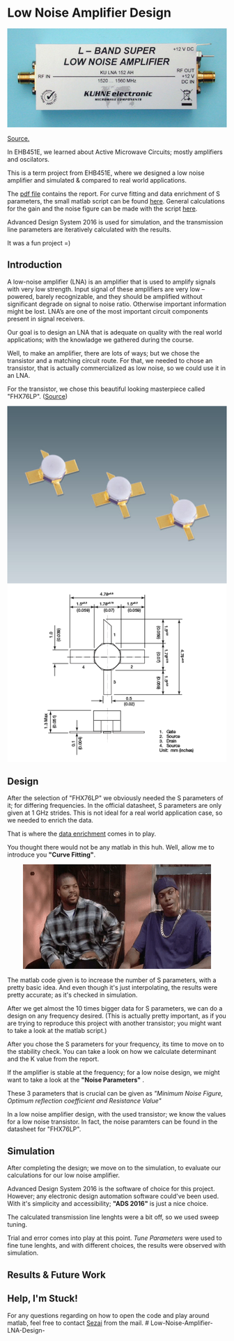 # Low Noise Amplifier Design

<p align="center">
  <img src="LNA.jpg">
</p>

[Source.](https://shop.kuhne-electronic.com/kuhne/en/shop/industrial/prof-power-amplifier/prof-l-band/KU+LNA+152+AH++Super+Low+Noise+Amplifier/?card=354)

In EHB451E, we learned about Active Microwave Circuits; mostly amplifiers and oscilators.

This is a term project from EHB451E, where we designed a low noise amplifier and simulated &amp; compared to real world applications.

The [pdf file](https://github.com/kantarcise/Low-Noise-Amplifier-Design/blob/master/040130091-Term_Project.pdf) contains the report. For curve fitting and data enrichment of S parameters, the small matlab script can be found [here](https://github.com/kantarcise/Low-Noise-Amplifier-Design/blob/master/Enrich_data.m). General calculations for the gain and the noise figure can be made with the script [here](https://github.com/kantarcise/Low-Noise-Amplifier-Design/blob/master/Design%20Calculations.m).

Advanced Design System 2016 is used for simulation, and the transmission line parameters are iteratively calculated with the results.

It was a fun project =)

## Introduction

A low-noise amplifier (LNA) is an amplifier that is used to amplify signals with very low strength. Input signal of these amplifiers are 
very low – powered, barely recognizable, and they should be amplified without significant degrade on signal to noise ratio. Otherwise 
important information might be lost. LNA’s are one of the most important circuit components present in signal receivers.

Our goal is to design an LNA that is adequate on quality with the real world applications; with the knowladge we gathered during the 
course.

Well, to make an amplifier, there are lots of ways; but we chose the transistor and a matching circuit route. For that, we needed to 
chose an transistor, that is actually commercialized as low noise, so we could use it in an LNA. 

For the transistor, we chose this beautiful looking masterpiece called "FHX76LP". ([Source](https://www.sedi.co.jp/file.jsp?/pdf/FHX76LP_ED1-3.pdf))

<p align="center">
  <img src="fhx76lp.jpg">
  <img src="dimension.jpg">
</p>

## Design

After the selection of "FHX76LP" we obviously needed the S parameters of it; for differing frequencies. In the official datasheet, S parameters are only given at 1 GHz strides. This is not ideal for a real world application case, so we needed to enrich the data.

That is where the [data enrichment](https://github.com/kantarcise/Low-Noise-Amplifier-Design/blob/master/Enrich_data.m) comes in to play. 

You thought there would not be any matlab in this huh. Well, allow me to introduce you **"Curve Fitting"**.


<p align="center">
  <img src="damn.gif">
</p>

The matlab code given is to increase the number of S parameters, with a pretty basic idea. And even though it's just interpolating, the results were pretty accurate; as it's checked in simulation.

After we get almost the 10 times bigger data for S parameters, we can do a design on any frequency desired. (This is actually pretty important, as if you are trying to reproduce this project with another transistor; you might want to take a look at the matlab script.)

After you chose the S parameters for your frequency, its time to move on to the stability check. You can take a look on how we calculate determinant and the K value from the report.

If the amplifier is stable at the frequency; for a low noise design, we might want to take a look at the **"Noise Parameters"** .

These 3 parameters that is crucial can be given as *"Minimum Noise Figure, Optimum reflection coefficient and Resistance Value"*

In a low noise amplifier design, with the used transistor; we know the values for a low noise transistor. In fact, the noise paramters can be found in the datasheet for "FHX76LP".

## Simulation

After completing the design; we move on to the simulation, to evaluate our calculations for our low noise amplifier. 

Advanced Design System 2016 is the software of choice for this project. However; any electronic design automation software could've been used. With it's simplicity and accessibility; **"ADS 2016"** is just a nice choice.


The calculated transmission line lenghts were a bit off, so we used sweep tuning.

Trial and error comes into play at this point. *Tune Parameters* were used to fine tune lenghts, and with different choices, the results were observed with simulation.

## Results & Future Work



## Help, I'm Stuck!

For any questions regarding on how to open the code and play around matlab, feel free to contact [Sezai](mailto:sezaiburakkantarci@gmail.com) from the mail. 
#   L o w - N o i s e - A m p l i f i e r - L N A - D e s i g n - 
 
 